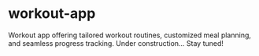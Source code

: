 # workout-app

Workout app offering tailored workout routines, customized meal planning, and seamless progress tracking.
Under construction... Stay tuned!
